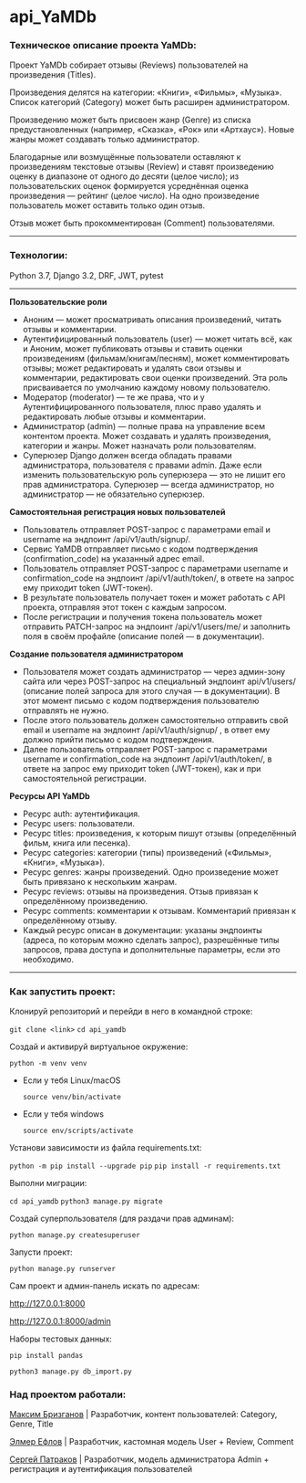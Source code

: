 # api_YaMDb

### Техническое описание проекта YaMDb:

Проект YaMDb собирает отзывы (Reviews) пользователей на произведения (Titles).

Произведения делятся на категории: «Книги», «Фильмы», «Музыка». Список категорий (Category) может быть расширен администратором.

Произведению может быть присвоен жанр (Genre) из списка предустановленных (например, «Сказка», «Рок» или «Артхаус»). Новые жанры может создавать только администратор.

Благодарные или возмущённые пользователи оставляют к произведениям текстовые отзывы (Review) и ставят произведению оценку в диапазоне от одного до десяти (целое число); из пользовательских оценок формируется усреднённая оценка произведения — рейтинг (целое число). На одно произведение пользователь может оставить только один отзыв.

Отзыв может быть прокомментирован (Сomment) пользователями.

---

### Технологии:

Python 3.7, Django 3.2, DRF, JWT, pytest

---

**Пользовательские роли**

* Аноним — может просматривать описания произведений, читать отзывы и комментарии.
* Аутентифицированный пользователь (user) — может читать всё, как и Аноним, может публиковать отзывы и ставить оценки произведениям (фильмам/книгам/песням), может комментировать отзывы; может редактировать и удалять свои отзывы и комментарии, редактировать свои оценки произведений. Эта роль присваивается по умолчанию каждому новому пользователю.
* Модератор (moderator) — те же права, что и у Аутентифицированного пользователя, плюс право удалять и редактировать любые отзывы и комментарии.
* Администратор (admin) — полные права на управление всем контентом проекта. Может создавать и удалять произведения, категории и жанры. Может назначать роли пользователям.
* Суперюзер Django должен всегда обладать правами администратора, пользователя с правами admin. Даже если изменить пользовательскую роль суперюзера — это не лишит его прав администратора. Суперюзер — всегда администратор, но администратор — не обязательно суперюзер.

</b>

**Самостоятельная регистрация новых пользователей**

* Пользователь отправляет POST-запрос с параметрами email и username на эндпоинт /api/v1/auth/signup/.
* Сервис YaMDB отправляет письмо с кодом подтверждения (confirmation_code) на указанный адрес email.
* Пользователь отправляет POST-запрос с параметрами username и confirmation_code на эндпоинт /api/v1/auth/token/, в ответе на запрос ему приходит token (JWT-токен).
* В результате пользователь получает токен и может работать с API проекта, отправляя этот токен с каждым запросом.
* После регистрации и получения токена пользователь может отправить PATCH-запрос на эндпоинт /api/v1/users/me/ и заполнить поля в своём профайле (описание полей — в документации).

</b>

**Создание пользователя администратором**

* Пользователя может создать администратор — через админ-зону сайта или через POST-запрос на специальный эндпоинт api/v1/users/ (описание полей запроса для этого случая — в документации). В этот момент письмо с кодом подтверждения пользователю отправлять не нужно.
* После этого пользователь должен самостоятельно отправить свой email и username на эндпоинт /api/v1/auth/signup/ , в ответ ему должно прийти письмо с кодом подтверждения.
* Далее пользователь отправляет POST-запрос с параметрами username и confirmation_code на эндпоинт /api/v1/auth/token/, в ответе на запрос ему приходит token (JWT-токен), как и при самостоятельной регистрации.

</b>

**Ресурсы API YaMDb**

* Ресурс auth: аутентификация.
* Ресурс users: пользователи.
* Ресурс titles: произведения, к которым пишут отзывы (определённый фильм, книга или песенка).
* Ресурс categories: категории (типы) произведений («Фильмы», «Книги», «Музыка»).
* Ресурс genres: жанры произведений. Одно произведение может быть привязано к нескольким жанрам.
* Ресурс reviews: отзывы на произведения. Отзыв привязан к определённому произведению.
* Ресурс comments: комментарии к отзывам. Комментарий привязан к определённому отзыву.
* Каждый ресурс описан в документации: указаны эндпоинты (адреса, по которым можно сделать запрос), разрешённые типы запросов, права доступа и дополнительные параметры, если это необходимо.

---

### Как запустить проект:

Клонируй репозиторий и перейди в него в командной строке:

`git clone <link>`
`cd api_yamdb`

Cоздай и активируй виртуальное окружение:

`python -m venv venv`

* Если у тебя Linux/macOS

    ```
    source venv/bin/activate
    ```

* Если у тебя windows

    ```
    source env/scripts/activate
    ```

Установи зависимости из файла requirements.txt:

`python -m pip install --upgrade pip`
`pip install -r requirements.txt`

Выполни миграции:

`cd api_yamdb`
`python3 manage.py migrate`

Создай суперпользователя (для раздачи прав админам):

`python manage.py createsuperuser`

Запусти проект:

`python manage.py runserver`

Сам проект и админ-панель искать по адресам:

http://127.0.0.1:8000

http://127.0.0.1:8000/admin

Наборы тестовых данных:

`pip install pandas`

`python3 manage.py db_import.py`


### Над проектом работали:

[Максим Бризганов](https://github.com/Tapochekmira) | Разработчик, контент пользователей: Category, Genre, Title

</b>

[Элмер Ефлов](https://github.com/nm0i) | Разработчик, кастомная модель User + Review, Comment

</b>

[Сергей Патраков](https://github.com/sergeypatrakov) | Разработчик, модель администратора Admin + регистрация и аутентификация пользователей
